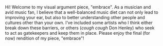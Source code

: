 Hi! Welcome to my visual argument piece, "embrace". As a musician and avid music fan, I believe that a well-balanced music diet can not only lead to improving your ear, but also to better understanding other people and cultures other than your own. I've included some artists who I think either break down these barriers, or others (*cough cough* Don Henley) who seek to act as gatekeepers and keep them in place. Please enjoy the final (for now) rendition of my piece, "embrace"!
